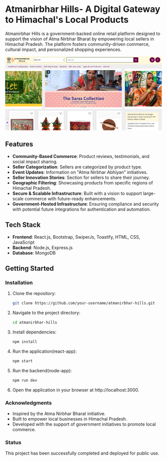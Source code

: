# Atmanirbhar Hills- A Digital Gateway to Himachal's Local Products

Atmanirbhar Hills is a government-backed online retail platform designed to support the vision of Atma Nirbhar Bharat by empowering local sellers in Himachal Pradesh. The platform fosters community-driven commerce, cultural impact, and personalized shopping experiences.

![Project Preview](Preview.png)

## Features

- **Community-Based Commerce**: Product reviews, testimonials, and social impact sharing.
- **Seller Categorization**: Sellers are categorized by product type.
- **Event Updates**: Information on "Atma Nirbhar Abhiyan" initiatives.
- **Seller Innovation Stories**: Section for sellers to share their journey.
- **Geographic Filtering**: Showcasing products from specific regions of Himachal Pradesh.
- **Secure & Scalable Infrastructure**: Built with a vision to support large-scale commerce with future-ready enhancements.
- **Government-Hosted Infrastructure**: Ensuring compliance and security with potential future integrations for authentication and automation.

## Tech Stack

- **Frontend**: React.js, Bootstrap, SwiperJs, Toastify, HTML, CSS, JavaScript
- **Backend**: Node.js, Express.js
- **Database**: MongoDB

## Getting Started

### Installation

1. Clone the repository:
   ```bash
   git clone https://github.com/your-username/atmanirbhar-hills.git
2. Navigate to the project directory:
   ```bash
   cd atmanirbhar-hills
3. Install dependencies:
   ```bash
   npm install
4. Run the application(react-app):
   ```bash
   npm start
5. Run the backend(node-app):
   ```bash
   npm run dev
6. Open the application in your browser at http://localhost:3000.

### Acknowledgments
- Inspired by the Atma Nirbhar Bharat initiative.
- Built to empower local businesses in Himachal Pradesh.
- Developed with the support of government initiatives to promote local commerce.

### Status
This project has been successfully completed and deployed for public use.

